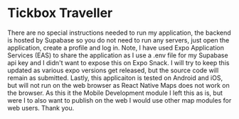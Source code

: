 # Tickbox Traveller

There are no special instructions needed to run my application, the backend is hosted by Supabase so you do not need to run any servers, just open the application,
create a profile and log in. Note, I have used Expo Application Services (EAS) to share the application as I use a .env file for my Supabase api key and I didn't want to 
expose this on Expo Snack. I will try to keep this updated as various expo versions get released, but the source code will remain as submitted. Lastly, this applicaiton 
is tested on Android and iOS, but will not run on the web browser as React Native Maps does not work on the browser. As this it the Mobile Development module I left this 
as is, but were I to also want to publish on the web I would use other map modules for web users. Thank you.

